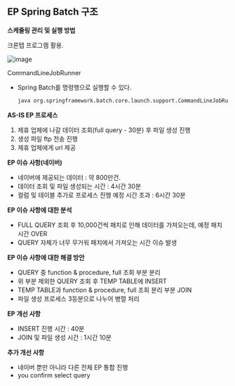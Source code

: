 ## EP Spring Batch 구조

**스케줄링 관리 및 실행 방법**

크론탭 프로그램 활용.

![image](https://user-images.githubusercontent.com/40616436/94753313-d3ff5280-03c8-11eb-850b-19ac53bb489f.png)

CommandLineJobRunner

- Spring Batch를 명령행으로 실행할 수 있다.

  ~~~html
  java org.springframework.batch.core.launch.support.CommandLineJobRunner jobPath <options> jobIdentifier (jobParameters)
  ~~~



**AS-IS EP 프로세스**

1. 제휴 업체에 나갈 데이터 조회(full query - 30분) 후 파일 생성 진행
2. 생성 파일 ftp 전송 진행
3. 제휴 업체에게 url 제공



**EP 이슈 사항(네이버)**

- 네이버에 제공되는 데이터 : 약 800만건.
- 데이터 조회 및 파일 생성되는 시간 : 4시간 30분
- 컬럼 및 테이블 추가로 프로세스 진행 예정 시간 초과 : 6시간 30분



**EP 이슈 사항에 대한 분석**

- FULL QUERY 조회 후 10,000건씩 패치로 인해 데이터를 가져오는데, 예정 패치 시간 OVER
- QUERY 자체가 너무 무거워 패치에서 가져오는 시간 이슈 발생



**EP 이슈 사항에 대한 해결 방안**

- QUERY 중  function & procedure, full 조회 부분 분리
- 위 부분 제외한 QUERY 조회 후 TEMP TABLE에 INSERT
- TEMP TABLE과 function & procedure, full 조회 분리 부분 JOIN
- 파일 생성 프로세스 3등분으로 나누어 병렬 처리



**EP 개선 사항**

- INSERT 진행 시간 : 40분
- JOIN 및 파일 생성 시간 : 1시간 10분

**추가 개선 사항**
- 네이버 뿐만 아니라 다른 전체 EP 통합 진행
- you confirm select query 
